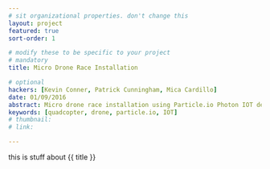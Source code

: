 ```yaml
---
# sit organizational properties. don't change this
layout: project
featured: true
sort-order: 1

# modify these to be specific to your project
# mandatory
title: Micro Drone Race Installation

# optional
hackers: [Kevin Conner, Patrick Cunningham, Mica Cardillo]
date: 01/09/2016
abstract: Micro drone race installation using Particle.io Photon IOT development boards
keywords: [quadcopter, drone, particle.io, IOT]
# thumbnail: 
# link:

---
```


this is stuff about {{ title }}
